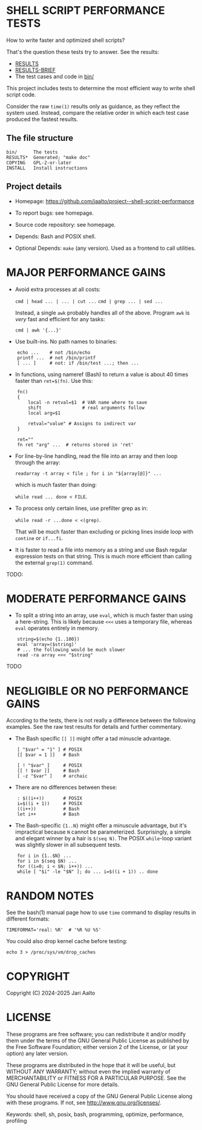 # SHELL SCRIPT PERFORMANCE TESTS

How to write faster and optimized shell scripts?

That's the question these tests try to answer.
See the results:

- [RESULTS](./doc/RESULTS.txt)
- [RESULTS-BRIEF](./doc/RESULTS-BRIEF.txt)
- The test cases and code in [bin/](./bin/)

This project includes tests to determine the
most efficient way to write shell script code.

Consider the raw `time(1)` results only as
guidance, as they reflect the system used.
Instead, compare the relative order in which
each test case produced the fastest results.

## The file structure

```
bin/      The tests
RESULTS*  Generated; "make doc"
COPYING   GPL-2-or-later
INSTALL   Install instructions
```

## Project details

- Homepage:
  https://github.com/jaalto/project--shell-script-performance

- To report bugs:
  see homepage.

- Source code repository:
  see homepage.

- Depends:
  Bash and POSIX shell.

- Optional Depends:
  `make` (any version). Used as
  a frontend to call utilities.

# MAJOR PERFORMANCE GAINS

- Avoid extra processes at all costs:

  `cmd | head ... | ... | cut ...`
  `cmd | grep ... | sed ...`

  Instead, a single `awk` probably handles
  all of the above. Program `awk` is *very*
  fast and efficient for any tasks:

  `cmd | awk '{...}'`

- Use built-ins. No path names to binaries:

```
    echo ...    # not /bin/echo
    printf ...  # not /bin/printf
    [ ... ]     # not: if /bin/test ...; then ...
```

- In functions, using nameref (Bash) to return a
  value is about 40 times faster than `ret=$(fn)`.
  Use this:

```
    fn()
    {
        local -n retval=$1  # VAR name where to save
        shift               # real arguments follow
        local arg=$1

        retval="value" # Assigns to indirect var
    }

    ret=""
    fn ret "arg" ...  # returns stored in 'ret'
```

- For line-by-line handling, read the file
  into an array and then loop through the array:

  `readarray -t array < file ; for i in "${array[@]}" ...`

  which is much faster than doing:

  `while read ... done < FILE`.

- To process only certain lines,
  use prefilter grep as in:

  `while read -r ...done < <(grep)`.

  That will be much faster than excluding or
  picking lines inside loop with `contine` or
  `if...fi`.

- It is faster to read a file into memory as a
  string and use Bash regular expression tests
  on that string. This is much more efficient
  than calling the external `grep(1)` command.

TODO:

# MODERATE PERFORMANCE GAINS

- To split a string into an array, use `eval`,
  which is much faster than using a here-string.
  This is likely because `<<<` uses a temporary
  file, whereas `eval` operates entirely in
  memory.

```
    string=$(echo {1..100})
    eval 'array=($string)'
    # ... the following would be much slower
    read -ra array <<< "$string"
```

TODO

# NEGLIGIBLE OR NO PERFORMANCE GAINS

According to the tests, there is not really a
difference between the following examples. See
the raw test results for details and further
commentary.

- The Bash specific `[[ ]]` might offer
  a tad minuscle advantage.

```
    [ "$var" = "1" ] # POSIX
    [[ $var = 1 ]]   # Bash

    [ ! "$var" ]     # POSIX
    [[ ! $var ]]     # Bash
    [ -z "$var" ]    # archaic
```

- There are no differences between these:

```
    : $((i++))       # POSIX
    i=$((i + 1))     # POSIX
    ((i++))          # Bash
    let i++          # Bash
```

- The Bash-specific `{1..N}` might offer a
  minuscule advantage, but it's impractical
  because `N` cannot be parameterized.
  Surprisingly, a simple and elegant winner by a
  hair is `$(seq N)`. The POSIX `while`-loop
  variant was slightly slower in all subsequent
  tests.

```
    for i in {1..$N} ...
    for i in $(seq $N) ...
    for ((i=0; i < $N; i++)) ...
    while [ "$i" -le "$N" ]; do ... i=$((i + 1)) .. done
```

# RANDOM NOTES

See the bash(1) manual page how to use `time`
command to display results in different formats:

```
TIMEFORMAT='real: %R'  # '%R %U %S'
```

You could also drop kernel cache before testing:

```
echo 3 > /proc/sys/vm/drop_caches
```

# COPYRIGHT

Copyright (C) 2024-2025 Jari Aalto

# LICENSE

These programs are free software; you can redistribute it and/or modify
them under the terms of the GNU General Public License as published by
the Free Software Foundation; either version 2 of the License, or
(at your option) any later version.

These programs are distributed in the hope that it will be useful,
but WITHOUT ANY WARRANTY; without even the implied warranty of
MERCHANTABILITY or FITNESS FOR A PARTICULAR PURPOSE. See the
GNU General Public License for more details.

You should have received a copy of the GNU General Public License
along with these programs. If not, see <http://www.gnu.org/licenses/>.

Keywords: shell, sh, posix, bash, programming,
optimize, performance, profiling

